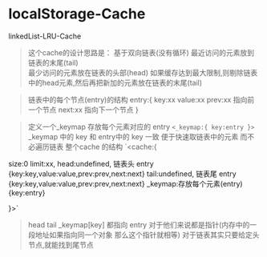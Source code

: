 # localStorage-Cache
linkedList-LRU-Cache

>这个cache的设计思路是：
>基于双向链表(没有循环) 
>最近访问的元素放到链表的末尾(tail)  
>最少访问的元素放在链表的头部(head)
>如果缓存达到最大限制,则剔除链表中的head元素,然后再把新加的元素放在链表的末尾(tail)

>链表中的每个节点(entry)的结构 
entry:{
  key:xx
  value:xx
  prev:xx 指向前一个节点
  next:xx 指向下一个节点 
}

>定义一个_keymap 存放每个元素对应的 entry
`<_keymap:{
   key:entry
}>`
_keymap 中的 key 和 entry中的 key 一致
>便于快速取链表中的元素 而不必遍历链表
>整个cache 的结构
`<cache:{

   size:0
   limit:xx,
   head:undefined, 链表头  entry {key:key,value:value,prev:prev,next:next}
   tail:undefined, 链表尾  entry {key:key,value:value,prev:prev,next:next}
   _keymap:存放每个元素(entry) {key:entry}

}>`
>head tail _keymap[key] 都指向 entry  对于他们来说都是指针(内存中的一段地址如果指向同一个对象 
>那么这个指针就相等)
>对于链表其实只要给定头节点,就能找到尾节点 

